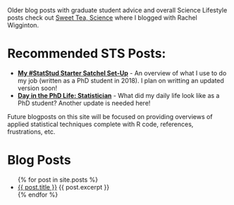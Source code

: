 Older blog posts with graduate student advice and overall Science Lifestyle posts check out [Sweet Tea, Science](www.sweetteascience.com) where I blogged with Rachel Wigginton. 

# Recommended STS Posts:
* [**My #StatStud Starter Satchel Set-Up**](https://sweetteascience.com/2018/08/24/my-statstud-starter-satchel-set-up/) - An overview of what I use to do my job (written as a PhD student in 2018). I plan on writting an updated version soon!
* [**Day in the PhD Life: Statistician**](https://sweetteascience.com/2017/03/04/day-in-the-phd-life-statistician/) - What did my daily life look like as a PhD student? Another update is needed here!

Future blogposts on this site will be focused on providing overviews of applied statistical techniques complete with R code, references, frustrations, etc.
<!-- 
<ul>
  {% for post in site.posts %}
    <li>
      <a href="{{ post.url }}">{{ post.title }}</a>
    </li>
  {% endfor %}
</ul> -->

# Blog Posts
<ul>
  {% for post in site.posts %}
    <li>
      <a href="{{ post.url }}">{{ post.title }}</a>
      {{ post.excerpt }}
    </li>
  {% endfor %}
</ul>
